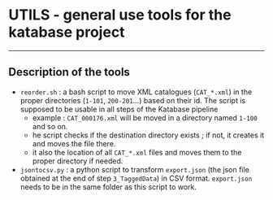 # UTILS - general use tools for the katabase project

---

## Description of the tools
- `reorder.sh` : a bash script to move XML catalogues (`CAT_*.xml`) in the proper directories (`1-101`, `200-201`...) based on their id. 
The script is supposed to be usable in all steps of the Katabase pipeline
	- example : `CAT_000176.xml` will be moved in a directory named `1-100` and so on. 
	- he script checks if the destination directory exists ; if not, it creates it and moves the file there. 
	- it also the location of all `CAT_*.xml` files and moves them to the proper directory if needed.
- `jsontocsv.py` : a python script to transform `export.json` (the json file obtained at the end of step `3_TaggedData`) in CSV format. `export.json` 
needs to be in the same folder as this script to work.
